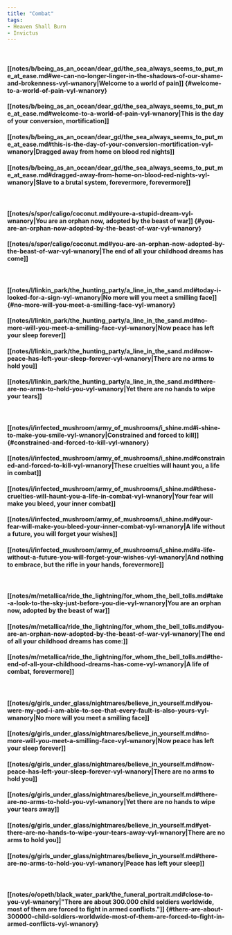 ```yaml
---
title: "Combat"
tags:
- Heaven Shall Burn
- Invictus
---
```

&nbsp;
#### [[notes/b/being_as_an_ocean/dear_gd/the_sea_always_seems_to_put_me_at_ease.md#we-can-no-longer-linger-in-the-shadows-of-our-shame-and-brokenness-vyl-wnanory|Welcome to a world of pain]] {#welcome-to-a-world-of-pain-vyl-wnanory}
#### [[notes/b/being_as_an_ocean/dear_gd/the_sea_always_seems_to_put_me_at_ease.md#welcome-to-a-world-of-pain-vyl-wnanory|This is the day of your conversion, mortification]]
#### [[notes/b/being_as_an_ocean/dear_gd/the_sea_always_seems_to_put_me_at_ease.md#this-is-the-day-of-your-conversion-mortification-vyl-wnanory|Dragged away from home on blood red nights]]
#### [[notes/b/being_as_an_ocean/dear_gd/the_sea_always_seems_to_put_me_at_ease.md#dragged-away-from-home-on-blood-red-nights-vyl-wnanory|Slave to a brutal system, forevermore, forevermore]]
&nbsp;
#### [[notes/s/spor/caligo/coconut.md#youre-a-stupid-dream-vyl-wnanory|You are an orphan now, adopted by the beast of war]] {#you-are-an-orphan-now-adopted-by-the-beast-of-war-vyl-wnanory}
#### [[notes/s/spor/caligo/coconut.md#you-are-an-orphan-now-adopted-by-the-beast-of-war-vyl-wnanory|The end of all your childhood dreams has come]]
&nbsp;
#### [[notes/l/linkin_park/the_hunting_party/a_line_in_the_sand.md#today-i-looked-for-a-sign-vyl-wnanory|No more will you meet a smilling face]] {#no-more-will-you-meet-a-smilling-face-vyl-wnanory}
#### [[notes/l/linkin_park/the_hunting_party/a_line_in_the_sand.md#no-more-will-you-meet-a-smilling-face-vyl-wnanory|Now peace has left your sleep forever]]
#### [[notes/l/linkin_park/the_hunting_party/a_line_in_the_sand.md#now-peace-has-left-your-sleep-forever-vyl-wnanory|There are no arms to hold you]]
#### [[notes/l/linkin_park/the_hunting_party/a_line_in_the_sand.md#there-are-no-arms-to-hold-you-vyl-wnanory|Yet there are no hands to wipe your tears]]
&nbsp;
#### [[notes/i/infected_mushroom/army_of_mushrooms/i_shine.md#i-shine-to-make-you-smile-vyl-wnanory|Constrained and forced to kill]] {#constrained-and-forced-to-kill-vyl-wnanory}
#### [[notes/i/infected_mushroom/army_of_mushrooms/i_shine.md#constrained-and-forced-to-kill-vyl-wnanory|These cruelties will haunt you, a life in combat]]
#### [[notes/i/infected_mushroom/army_of_mushrooms/i_shine.md#these-cruelties-will-haunt-you-a-life-in-combat-vyl-wnanory|Your fear will make you bleed, your inner combat]]
#### [[notes/i/infected_mushroom/army_of_mushrooms/i_shine.md#your-fear-will-make-you-bleed-your-inner-combat-vyl-wnanory|A life without a future, you will forget your wishes]]
#### [[notes/i/infected_mushroom/army_of_mushrooms/i_shine.md#a-life-without-a-future-you-will-forget-your-wishes-vyl-wnanory|And nothing to embrace, but the rifle in your hands, forevermore]]
&nbsp;
#### [[notes/m/metallica/ride_the_lightning/for_whom_the_bell_tolls.md#take-a-look-to-the-sky-just-before-you-die-vyl-wnanory|You are an orphan now, adopted by the beast of war]]
#### [[notes/m/metallica/ride_the_lightning/for_whom_the_bell_tolls.md#you-are-an-orphan-now-adopted-by-the-beast-of-war-vyl-wnanory|The end of all your childhood dreams has come:]]
#### [[notes/m/metallica/ride_the_lightning/for_whom_the_bell_tolls.md#the-end-of-all-your-childhood-dreams-has-come-vyl-wnanory|A life of combat, forevermore]]
&nbsp;
#### [[notes/g/girls_under_glass/nightmares/believe_in_yourself.md#you-were-my-god-i-am-able-to-see-that-every-fault-is-also-yours-vyl-wnanory|No more will you meet a smilling face]]
#### [[notes/g/girls_under_glass/nightmares/believe_in_yourself.md#no-more-will-you-meet-a-smilling-face-vyl-wnanory|Now peace has left your sleep forever]]
#### [[notes/g/girls_under_glass/nightmares/believe_in_yourself.md#now-peace-has-left-your-sleep-forever-vyl-wnanory|There are no arms to hold you]]
#### [[notes/g/girls_under_glass/nightmares/believe_in_yourself.md#there-are-no-arms-to-hold-you-vyl-wnanory|Yet there are no hands to wipe your tears away]]
#### [[notes/g/girls_under_glass/nightmares/believe_in_yourself.md#yet-there-are-no-hands-to-wipe-your-tears-away-vyl-wnanory|There are no arms to hold you]]
#### [[notes/g/girls_under_glass/nightmares/believe_in_yourself.md#there-are-no-arms-to-hold-you-vyl-wnanory|Peace has left your sleep]]
&nbsp;
#### [[notes/o/opeth/black_water_park/the_funeral_portrait.md#close-to-you-vyl-wnanory|"There are about 300.000 child soldiers worldwide, most of them are forced to fight in armed conflicts."]] {#there-are-about-300000-child-soldiers-worldwide-most-of-them-are-forced-to-fight-in-armed-conflicts-vyl-wnanory}
